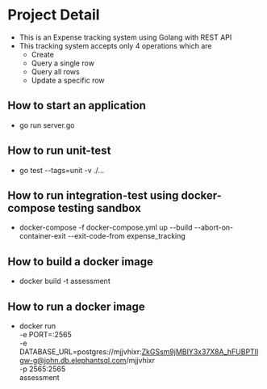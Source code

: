 # Project Detail

- This is an Expense tracking system using Golang with REST API
- This tracking system accepts only 4 operations which are
  - Create
  - Query a single row
  - Query all rows
  - Update a specific row

## How to start an application

- go run server.go

## How to run unit-test

- go test --tags=unit -v ./...

## How to run integration-test using docker-compose testing sandbox

- docker-compose -f docker-compose.yml up --build --abort-on-container-exit --exit-code-from expense_tracking

## How to build a docker image

- docker build -t assessment

## How to run a docker image

- docker run \
  -e PORT=:2565 \
  -e DATABASE_URL=postgres://mjjvhixr:ZkGSsm9jMBIY3x37X8A_hFUBPTIlgw-g@john.db.elephantsql.com/mjjvhixr \
  -p 2565:2565 \
  assessment
